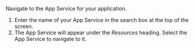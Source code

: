 Navigate to the App Service for your application.

1. Enter the name of your App Service in the search box at the top of the screen.
1. The App Service will appear under the *Resources* heading.  Select the App Service to navigate to it.